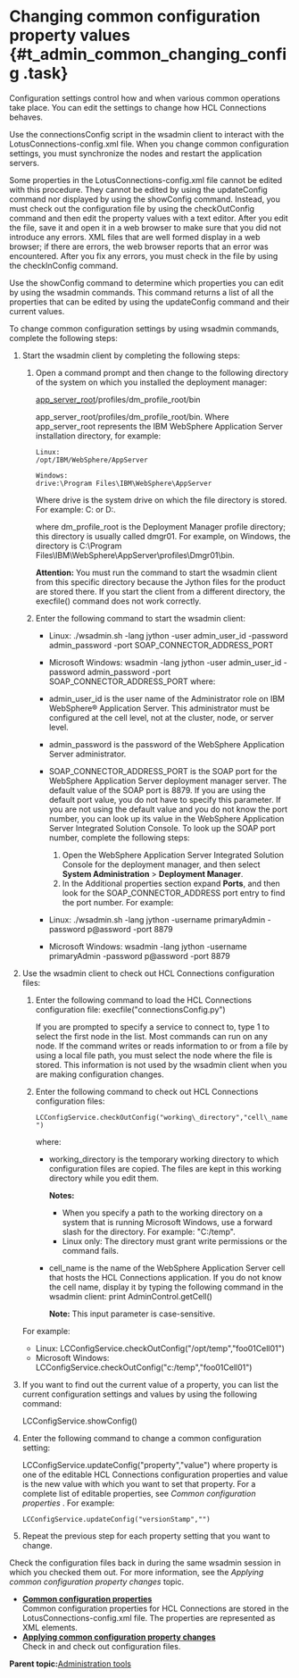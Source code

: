 # Changing common configuration property values {#t_admin_common_changing_config .task}

Configuration settings control how and when various common operations take place. You can edit the settings to change how HCL Connections behaves.

Use the connectionsConfig script in the wsadmin client to interact with the LotusConnections-config.xml file. When you change common configuration settings, you must synchronize the nodes and restart the application servers.

Some properties in the LotusConnections-config.xml file cannot be edited with this procedure. They cannot be edited by using the updateConfig command nor displayed by using the showConfig command. Instead, you must check out the configuration file by using the checkOutConfig command and then edit the property values with a text editor. After you edit the file, save it and open it in a web browser to make sure that you did not introduce any errors. XML files that are well formed display in a web browser; if there are errors, the web browser reports that an error was encountered. After you fix any errors, you must check in the file by using the checkInConfig command.

Use the showConfig command to determine which properties you can edit by using the wsadmin commands. This command returns a list of all the properties that can be edited by using the updateConfig command and their current values.

To change common configuration settings by using wsadmin commands, complete the following steps:

1.  Start the wsadmin client by completing the following steps:

    1.  Open a command prompt and then change to the following directory of the system on which you installed the deployment manager:

        [app\_server\_root](../plan/i_ovr_r_directory_conventions.md)/profiles/dm\_profile\_root/bin

        app\_server\_root/profiles/dm\_profile\_root/bin. Where app\_server\_root represents the IBM WebSphere Application Server installation directory, for example:

        ```
        Linux:
        /opt/IBM/WebSphere/AppServer
        
        ```

        ```
        Windows:
        drive:\Program Files\IBM\WebSphere\AppServer
        
        ```

        Where drive is the system drive on which the file directory is stored. For example: C: or D:.

        where dm\_profile\_root is the Deployment Manager profile directory; this directory is usually called dmgr01. For example, on Windows, the directory is C:\\Program Files\\IBM\\WebSphere\\AppServer\\profiles\\Dmgr01\\bin.

        **Attention:** You must run the command to start the wsadmin client from this specific directory because the Jython files for the product are stored there. If you start the client from a different directory, the execfile\(\) command does not work correctly.

    2.  Enter the following command to start the wsadmin client:

        -   Linux: ./wsadmin.sh -lang jython -user admin\_user\_id -password admin\_password -port SOAP\_CONNECTOR\_ADDRESS\_PORT
        -   Microsoft Windows: wsadmin -lang jython -user admin\_user\_id -password admin\_password -port SOAP\_CONNECTOR\_ADDRESS\_PORT
        where:

        -   admin\_user\_id is the user name of the Administrator role on IBM WebSphere® Application Server. This administrator must be configured at the cell level, not at the cluster, node, or server level.
        -   admin\_password is the password of the WebSphere Application Server administrator.
        -   SOAP\_CONNECTOR\_ADDRESS\_PORT is the SOAP port for the WebSphere Application Server deployment manager server. The default value of the SOAP port is 8879. If you are using the default port value, you do not have to specify this parameter. If you are not using the default value and you do not know the port number, you can look up its value in the WebSphere Application Server Integrated Solution Console. To look up the SOAP port number, complete the following steps:
            1.  Open the WebSphere Application Server Integrated Solution Console for the deployment manager, and then select **System Administration** \> **Deployment Manager**.
            2.  In the Additional properties section expand **Ports**, and then look for the SOAP\_CONNECTOR\_ADDRESS port entry to find the port number.
        For example:

        -   Linux: ./wsadmin.sh -lang jython -username primaryAdmin -password p@assword -port 8879
        -   Microsoft Windows: wsadmin -lang jython -username primaryAdmin -password p@assword -port 8879
2.  Use the wsadmin client to check out HCL Connections configuration files:

    1.  Enter the following command to load the HCL Connections configuration file: execfile\("connectionsConfig.py"\)

        If you are prompted to specify a service to connect to, type 1 to select the first node in the list. Most commands can run on any node. If the command writes or reads information to or from a file by using a local file path, you must select the node where the file is stored. This information is not used by the wsadmin client when you are making configuration changes.

    2.  Enter the following command to check out HCL Connections configuration files:

        `LCConfigService.checkOutConfig("working\_directory","cell\_name")`

        where:

        -   working\_directory is the temporary working directory to which configuration files are copied. The files are kept in this working directory while you edit them.

            **Notes:**

            -   When you specify a path to the working directory on a system that is running Microsoft Windows, use a forward slash for the directory. For example: "C:/temp".
            -   Linux only: The directory must grant write permissions or the command fails.
        -   cell\_name is the name of the WebSphere Application Server cell that hosts the HCL Connections application. If you do not know the cell name, display it by typing the following command in the wsadmin client: print AdminControl.getCell\(\)

            **Note:** This input parameter is case-sensitive.

    For example:

    -   Linux: LCConfigService.checkOutConfig\("/opt/temp","foo01Cell01"\)
    -   Microsoft Windows: LCConfigService.checkOutConfig\("c:/temp","foo01Cell01"\)
3.  If you want to find out the current value of a property, you can list the current configuration settings and values by using the following command:

    LCConfigService.showConfig\(\)

4.  Enter the following command to change a common configuration setting:

    LCConfigService.updateConfig\("property","value"\) where property is one of the editable HCL Connections configuration properties and value is the new value with which you want to set that property. For a complete list of editable properties, see *Common configuration properties* . For example:

    ```
    LCConfigService.updateConfig("versionStamp","")
    ```

5.  Repeat the previous step for each property setting that you want to change.


Check the configuration files back in during the same wsadmin session in which you checked them out. For more information, see the *Applying common configuration property changes* topic.

-   **[Common configuration properties](../admin/r_admin_common_props.md)**  
Common configuration properties for HCL Connections are stored in the LotusConnections-config.xml file. The properties are represented as XML elements.
-   **[Applying common configuration property changes](../admin/t_admin_common_save_changes.md)**  
Check in and check out configuration files.

**Parent topic:**[Administration tools](../admin/c_admin_common_tools.md)

